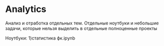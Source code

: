 # Analytics
Анализ и отработка отдельных тем. Отдельные ноутбуки и небольшие задачи, которые нельзя выделить в отдельные полноценные проекты

Ноутбуки:
1)статистика фк.ipynb

